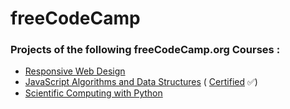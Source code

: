 # freeCodeCamp
### Projects of the following freeCodeCamp.org Courses : 

* [Responsive Web Design](https://github.com/theatina/freeCodeCamp/tree/main/Responsive%20Web%20Design)
* [JavaScript Algorithms and Data Structures](https://github.com/theatina/freeCodeCamp/tree/main/JavaScript%20Algorithms%20and%20Data%20Structures) ( [Certified](https://github.com/theatina/freeCodeCamp/blob/main/JavaScript%20Algorithms%20and%20Data%20Structures/Certification.png) ✅)
* [Scientific Computing with Python](https://github.com/theatina/freeCodeCamp/tree/main/Scientific%20Computing%20with%20Python)

